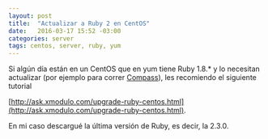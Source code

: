 ```yaml
---
layout: post
title:  "Actualizar a Ruby 2 en CentOS"
date:   2016-03-17 15:52 -03:00
categories: server
tags: centos, server, ruby, yum
---
```


Si algún día están en un CentOS que en yum tiene Ruby 1.8.* y lo necesitan actualizar (por ejemplo para correr [Compass](http://compass-style.org/)), les recomiendo el siguiente tutorial

[http://ask.xmodulo.com/upgrade-ruby-centos.html](http://ask.xmodulo.com/upgrade-ruby-centos.html).

En mi caso descargué la última versión de Ruby, es decir, la 2.3.0.
